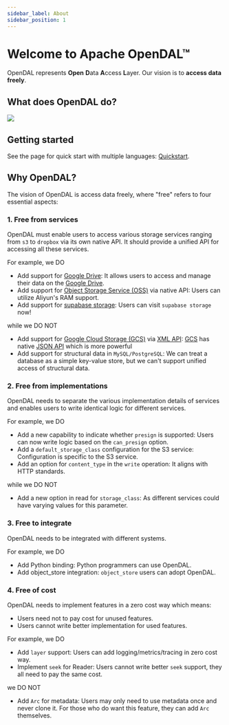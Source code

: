 ```yaml
---
sidebar_label: About
sidebar_position: 1
---
```


# Welcome to Apache OpenDAL™

OpenDAL represents **Open** **D**ata **A**ccess **L**ayer. Our vision is to **access data freely**.

## What does OpenDAL do?

![](https://user-images.githubusercontent.com/5351546/222356748-14276998-501b-4d2a-9b09-b8cff3018204.png)

## Getting started

See the page for quick start with multiple languages: [Quickstart](quickstart.md).

## Why OpenDAL?

The vision of OpenDAL is access data freely, where "free" refers to four essential aspects:

### 1. Free from services

OpenDAL must enable users to access various storage services ranging from `s3` to `dropbox` via its own native API. It should provide a unified API for accessing all these services.

For example, we DO

- Add support for [Google Drive](https://www.google.com/drive/): It allows users to access and manage their data on the [Google Drive](https://www.google.com/drive/).
- Add support for [Object Storage Service (OSS)](https://www.alibabacloud.com/product/object-storage-service) via native API: Users can utilize Aliyun's RAM support.
- Add support for [supabase storage](https://supabase.com/docs/guides/storage): Users can visit `supabase storage` now!

while we DO NOT

- Add support for [Google Cloud Storage (GCS)](https://cloud.google.com/storage) via [XML API](https://cloud.google.com/storage/docs/xml-api/overview): [GCS](https://cloud.google.com/storage) has native [JSON API](https://cloud.google.com/storage/docs/json_api) which is more powerful
- Add support for structural data in `MySQL/PostgreSQL`: We can treat a database as a simple key-value store, but we can't support unified access of structural data.

### 2. Free from implementations

OpenDAL needs to separate the various implementation details of services and enables users to write identical logic for different services.

For example, we DO

- Add a new capability to indicate whether `presign` is supported: Users can now write logic based on the `can_presign` option.
- Add a `default_storage_class` configuration for the S3 service: Configuration is specific to the S3 service.
- Add an option for `content_type` in the `write` operation: It aligns with HTTP standards.

while we DO NOT

- Add a new option in read for `storage_class`: As different services could have varying values for this parameter.

### 3. Free to integrate

OpenDAL needs to be integrated with different systems.

For example, we DO

- Add Python binding: Python programmers can use OpenDAL.
- Add object_store integration: `object_store` users can adopt OpenDAL.

### 4. Free of cost

OpenDAL needs to implement features in a zero cost way which means:

- Users need not to pay cost for unused features.
- Users cannot write better implementation for used features.

For example, we DO

- Add `layer` support: Users can add logging/metrics/tracing in zero cost way.
- Implement `seek` for Reader: Users cannot write better `seek` support, they all need to pay the same cost.

we DO NOT

- Add `Arc` for metadata: Users may only need to use metadata once and never clone it. For those who do want this feature, they can add `Arc` themselves.

